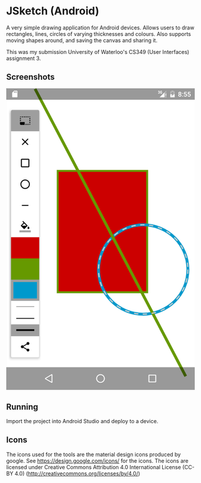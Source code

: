 # JSketch (Android)

A very simple drawing application for Android devices. Allows users to draw rectangles, lines, circles of varying thicknesses and colours. Also supports moving shapes around, and saving the canvas and sharing it. 

This was my submission University of Waterloo's CS349 (User Interfaces) assignment 3. 

## Screenshots

![screenshot](screenshots/jsketch.png)

## Running 

Import the project into Android Studio and deploy to a device.

## Icons

The icons used for the tools are the material design icons produced by google. See https://design.google.com/icons/ for the icons. The icons are licensed under Creative Commons Attribution 4.0 International License (CC-BY 4.0) (http://creativecommons.org/licenses/by/4.0/)
